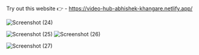 Try out this website 👉 - https://video-hub-abhishek-khangare.netlify.app/

![Screenshot (24)](https://user-images.githubusercontent.com/113746515/229067327-8ab56cf5-b387-4dac-b2a3-1450c29d3bfa.png)

![Screenshot (25)](https://user-images.githubusercontent.com/113746515/229067406-5e1ac646-acc1-44f7-8e24-dc3ac4f9993a.png)
![Screenshot (26)](https://user-images.githubusercontent.com/113746515/229067427-66af405c-533b-49e5-a91e-de8cc6f0a3f0.png)

![Screenshot (27)](https://user-images.githubusercontent.com/113746515/229067666-1de6b380-44ce-4992-84b2-cf8d8e30bca6.png)



